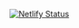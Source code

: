 [![Netlify Status](https://api.netlify.com/api/v1/badges/8855cbf7-dfc2-4c12-87a3-fb83abaf9aac/deploy-status)](https://app.netlify.com/sites/omnifood-nikhilverma/deploys)
